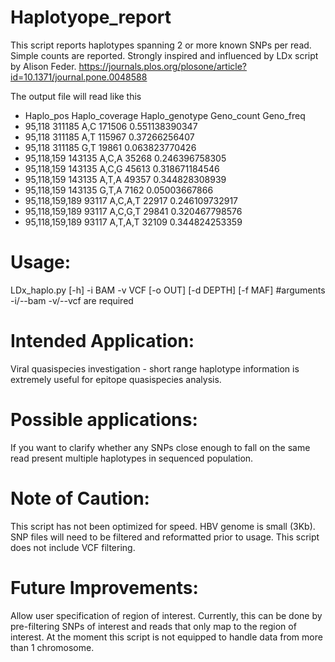 # Haplotyope_report

This script reports haplotypes spanning 2 or more known SNPs per read. Simple counts are reported. Strongly inspired and influenced by LDx script by Alison Feder. https://journals.plos.org/plosone/article?id=10.1371/journal.pone.0048588

The output file will read like this
- Haplo_pos         Haplo_coverage  Haplo_genotype  Geno_count	Geno_freq
- 95,118            311185          A,C             171506      0.551138390347
- 95,118            311185          A,T             115967      0.37266256407
- 95,118            311185          G,T              19861      0.063823770426
- 95,118,159        143135          A,C,A            35268      0.246396758305
- 95,118,159        143135          A,C,G            45613      0.318671184546
- 95,118,159        143135          A,T,A            49357      0.344828308939
- 95,118,159        143135          G,T,A             7162      0.05003667866
- 95,118,159,189     93117          A,C,A,T          22917      0.246109732917
- 95,118,159,189     93117          A,C,G,T          29841      0.320467798576
- 95,118,159,189     93117          A,T,A,T          32109      0.344824253359

# Usage:
LDx_haplo.py [-h] -i BAM -v VCF [-o OUT] [-d DEPTH] [-f MAF]
#arguments -i/--bam -v/--vcf are required

# Intended Application:
Viral quasispecies investigation - short range haplotype information is extremely useful for epitope quasispecies analysis. 

# Possible applications:
If you want to clarify whether any SNPs close enough to fall on the same read present multiple haplotypes in sequenced population.

# Note of Caution:
This script has not been optimized for speed. HBV genome is small (3Kb).
SNP files will need to be filtered and reformatted prior to usage. This script does not include VCF filtering.   

# Future Improvements:
Allow user specification of region of interest. Currently, this can be done by pre-filtering SNPs of interest and reads that only map to the region of interest. 
At the moment this script is not equipped to handle data from more than 1 chromosome.
